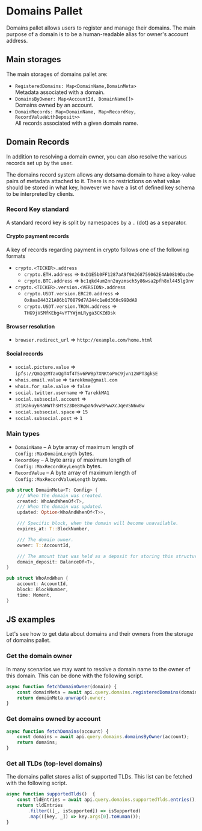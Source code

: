 # Domains Pallet

Domains pallet allows users to register and manage their domains. The main purpose of a domain is to be a human-readable alias for owner's account address. 


## Main storages

The main storages of domains pallet are: 
- `RegisteredDomains: Map<DomainName,DomainMeta>`\
  Metadata associated with a domain.
- `DomainsByOwner: Map<AccountId, DomainName[]>`\
  Domains owned by an account.
- `DomainRecords: Map<DomainName, Map<RecordKey, RecordValueWithDeposit>>`\
  All records associated with a given domain name.


## Domain Records

In addition to resolving a domain owner, you can also resolve the various records set up
by the user.

The domains record system allows any dotsama domain to have a key-value pairs of metadata attached to it.
There is no restrictions on what value should be stored in what key, however we have a list of defined key schema to be 
interpreted by clients.


### Record Key standard

A standard record key is split by namespaces by a `.` (dot) as a separator.

#### Crypto payment records

A key of records regarding payment in crypto follows one of the following formats

* `crypto.<TICKER>.address`
  * `crypto.ETH.address` ⇒ `0xD1E5b0FF1287aA9f9A268759062E4Ab08b9Dacbe`
  * `crypto.BTC.address` ⇒ `bc1qkd4um2nn2uyzmsch5y86wsa2pfh8xl445lg9nv`
* `crypto.<TICKER>.version.<VERSION>.address`
  * `crypto.USDT.version.ERC20.address` ⇒ `0x8aaD44321A86b170879d7A244c1e8d360c99DdA8`
  * `crypto.USDT.version.TRON.address` ⇒ `THG9jVSMfKEbg4vYTYWjmLRyga3CKZdDsk`

#### Browser resolution

* `browser.redirect_url` ⇒ `http://example.com/home.html`

#### Social records

* `social.picture.value` ⇒ `ipfs://QmQqzMTavQgT4f4T5v6PWBp7XNKtoPmC9jvn12WPT3gkSE`
* `whois.email.value` ⇒ `tarekkma@gmail.com`
* `whois.for_sale.value` ⇒ `false`
* `social.twitter.username` ⇒ `TarekkMA1`
* `social.subsocial.account` ⇒ `3tiKakuy6RaHWThsHts23De8XwpaNdvw8PwwXcJqeVSN6w8w`
* `social.subsocial.space` ⇒ `15`
* `social.subsocial.post` ⇒ `1`


### Main types

* `DomainName` – A byte array of maximum length of `Config::MaxDomainLength` bytes.
* `RecordKey` – A byte array of maximum length of `Config::MaxRecordKeyLength` bytes.
* `RecordValue` – A byte array of maximum length of `Config::MaxRecordValueLength` bytes.

```rust
pub struct DomainMeta<T: Config> {
    /// When the domain was created.
    created: WhoAndWhenOf<T>,
    /// When the domain was updated.
    updated: Option<WhoAndWhenOf<T>>,

    /// Specific block, when the domain will become unavailable.
    expires_at: T::BlockNumber,

    /// The domain owner.
    owner: T::AccountId,

    /// The amount that was held as a deposit for storing this structure.
    domain_deposit: BalanceOf<T>,
}

pub struct WhoAndWhen {
    account: AccountId,
    block: BlockNumber,
    time: Moment,
}
```

## JS examples

Let's see how to get data about domains and their owners from the storage of domains pallet.

### Get the domain owner

In many scenarios we may want to resolve a domain name
to the owner of this domain. This can be done with the following script.

```javascript
async function fetchDomainOwner(domain) {
    const domainMeta = await api.query.domains.registeredDomains(domain);
    return domainMeta.unwrap().owner;
}
```

### Get domains owned by account

```javascript
async function fetchDomains(account) {
    const domains = await api.query.domains.domainsByOwner(account);
    return domains;
}
```

### Get all TLDs (top-level domains)

The domains pallet stores a list of supported TLDs. This list can be fetched with
the following script.

```javascript
async function supportedTlds()  {
    const tldEntries = await api.query.domains.supportedTlds.entries();
    return tldEntries
        .filter(([_, isSupported]) => isSupported)
        .map(([key, _]) => key.args[0].toHuman());
}
```
